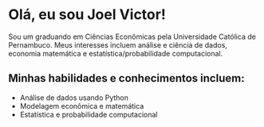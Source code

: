 # Olá, eu sou Joel Victor!

Sou um graduando em Ciências Econômicas pela Universidade Católica de Pernambuco. Meus interesses incluem análise e ciência de dados, economia matemática e estatística/probabilidade computacional.

## Minhas habilidades e conhecimentos incluem:

- Análise de dados usando Python
- Modelagem econômica e matemática
- Estatística e probabilidade computacional


<!--
**Violonista/Violonista** is a ✨ _special_ ✨ repository because its `README.md` (this file) appears on your GitHub profile.

Here are some ideas to get you started:

- 🔭 I’m currently working on ...
- 🌱 I’m currently learning ...
- 👯 I’m looking to collaborate on ...
- 🤔 I’m looking for help with ...
- 💬 Ask me about ...
- 📫 How to reach me: ...
- 😄 Pronouns: ...
- ⚡ Fun fact: ...
-->
